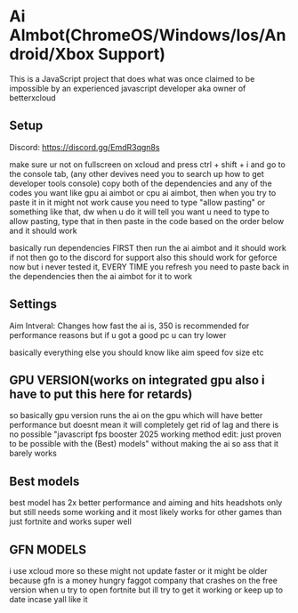 # Ai AImbot(ChromeOS/Windows/Ios/Android/Xbox Support)

This is a JavaScript project that does what was once claimed to be impossible by an experienced javascript developer aka owner of betterxcloud
## Setup
Discord: https://discord.gg/EmdR3qgn8s

make sure ur not on fullscreen on xcloud and press ctrl + shift + i and go to the console tab,           (any other devives need you to search up how to get developer tools console)
copy both of the dependencies and any of the codes you want like gpu ai aimbot or cpu ai aimbot, then when you try to paste it in it might not work cause you need to type "allow pasting" or something like that, dw when u do it will tell you want u need to type to allow pasting, type that in then paste in the code based on the order below and it should work

basically run dependencies FIRST then run the ai aimbot and it should work if not then go to the discord for support
also this should work for geforce now but i never tested it, EVERY TIME you refresh you need to paste back in the dependencies then the ai aimbot for it to work


## Settings

Aim Intveral: Changes how fast the ai is, 350 is recommended for performance reasons but if u got a good pc u can try lower

basically everything else you should know like aim speed fov size etc

## GPU VERSION(works on integrated gpu also i have to put this here for retards)

so basically gpu version runs the ai on the gpu which will have better performance but doesnt mean it will completely get rid of lag and there is no possible "javascript fps booster 2025 working method edit: just proven to be possible with the (Best) models" without making the ai so ass that it barely works


## Best models

best model has 2x better performance and aiming and hits headshots only but still needs some working and it most likely works for other games than just fortnite and works super well


## GFN MODELS

i use xcloud more so these might not update faster or it might be older because gfn is a money hungry faggot company that crashes on the free version when u try to open fortnite but ill try to get it working or keep up to date incase yall like it
